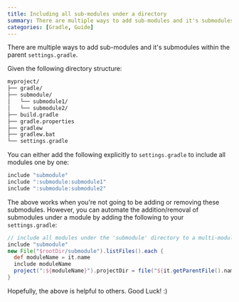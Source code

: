 ```yaml
---
title: Including all sub-modules under a directory
summary: There are multiple ways to add sub-modules and it's submodules within the parent settings.gradle.
categories: [Gradle, Guide]
---
```


There are multiple ways to add sub-modules and it's submodules within the parent `settings.gradle`.

Given the following directory structure:

```sh
myproject/
├── gradle/
├── submodule/
│   └── submodule1/
│   └── submodule2/   
├── build.gradle
├── gradle.properties
├── gradlew
├── gradlew.bat
└── settings.gradle
```

You can either add the following explicitly to `settings.gradle` to include all modules one by one:

```groovy
include "submodule"
include ":submodule:submodule1"
include ":submodule:submodule2"
```

The above works when you're not going to be adding or removing these submodules. However, you can automate the addition/removal of submodules under a module by adding the following to your `settings.gradle`:

```groovy
// include all modules under the 'submodule' directory to a multi-module project
include "submodule"
new File("$rootDir/submodule").listFiles().each {
  def moduleName = it.name
  include moduleName
  project(":${moduleName}").projectDir = file("${it.getParentFile().name}/${moduleName}")
}
```

Hopefully, the above is helpful to others. Good Luck! :)
